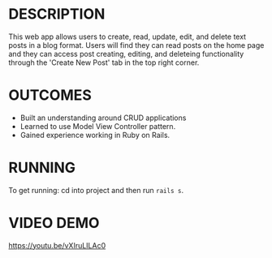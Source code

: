 # DESCRIPTION 

This web app allows users to create, read, update, edit, and delete text posts in a  blog format. 
Users will find they can read posts on the home page and they can access post creating, editing, 
and deleteing functionality through the 'Create New Post' tab in the top right corner.

# OUTCOMES
- Built an understanding around CRUD applications 
- Learned to use Model View Controller pattern.
- Gained experience working in Ruby on Rails. 

# RUNNING 

To get running: cd into project and then run ```rails s```.

# VIDEO DEMO 

https://youtu.be/vXIruLILAc0
